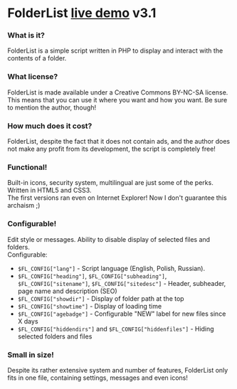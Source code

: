 ﻿# FolderList [live demo](http://folderlist.kucharskov.pl) v3.1

### What is it?
FolderList is a simple script written in PHP to display and interact with the contents of a folder.

### What license?
FolderList is made available under a Creative Commons BY-NC-SA license. This means that you can use it where you want and how you want. Be sure to mention the author, though!

### How much does it cost?
FolderList, despite the fact that it does not contain ads, and the author does not make any profit from its development, the script is completely free!

### Functional!
Built-in icons, security system, multilingual are just some of the perks. Written in HTML5 and CSS3.<br>
The first versions ran even on Internet Explorer! Now I don't guarantee this archaism ;)

### Configurable!
Edit style or messages. Ability to disable display of selected files and folders.<br>
Configurable:
- `$FL_CONFIG["lang"]` - Script language (English, Polish, Russian).
- `$FL_CONFIG["heading"]`,  `$FL_CONFIG["subheading"]`, `$FL_CONFIG["sitename"]`, `$FL_CONFIG["sitedesc"]` - Header, subheader, page name and description (SEO)
- `$FL_CONFIG["showdir"]` - Display of folder path at the top
- `$FL_CONFIG["showtime"]` - Display of loading time
- `$FL_CONFIG["agebadge"]` - Configurable "NEW" label for new files since X days
- `$FL_CONFIG["hiddendirs"]` and `$FL_CONFIG["hiddenfiles"]` - Hiding selected folders and files

### Small in size!
Despite its rather extensive system and number of features, FolderList only fits in one file, containing settings, messages and even icons!
